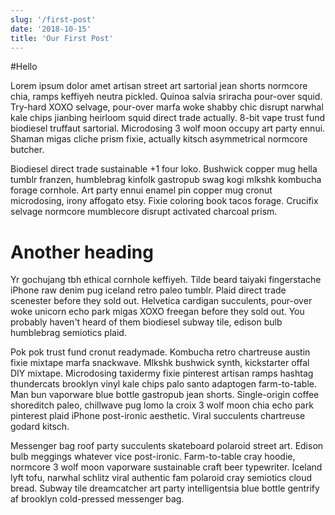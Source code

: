 ```yaml
---
slug: '/first-post'
date: '2018-10-15'
title: 'Our First Post'
---
```


#Hello

Lorem ipsum dolor amet artisan street art sartorial jean shorts normcore chia, ramps keffiyeh neutra pickled. Quinoa salvia sriracha pour-over squid. Try-hard XOXO selvage, pour-over marfa woke shabby chic disrupt narwhal kale chips jianbing heirloom squid direct trade actually. 8-bit vape trust fund biodiesel truffaut sartorial. Microdosing 3 wolf moon occupy art party ennui. Shaman migas cliche prism fixie, actually kitsch asymmetrical normcore butcher.

Biodiesel direct trade sustainable +1 four loko. Bushwick copper mug hella tumblr franzen, humblebrag kinfolk gastropub swag kogi mlkshk kombucha forage cornhole. Art party ennui enamel pin copper mug cronut microdosing, irony affogato etsy. Fixie coloring book tacos forage. Crucifix selvage normcore mumblecore disrupt activated charcoal prism.

# Another heading

Yr gochujang tbh ethical cornhole keffiyeh. Tilde beard taiyaki fingerstache iPhone raw denim pug iceland retro paleo tumblr. Plaid direct trade scenester before they sold out. Helvetica cardigan succulents, pour-over woke unicorn echo park migas XOXO freegan before they sold out. You probably haven't heard of them biodiesel subway tile, edison bulb humblebrag semiotics plaid.

Pok pok trust fund cronut readymade. Kombucha retro chartreuse austin fixie mixtape marfa snackwave. Mlkshk bushwick synth, kickstarter offal DIY mixtape. Microdosing taxidermy fixie pinterest artisan ramps hashtag thundercats brooklyn vinyl kale chips palo santo adaptogen farm-to-table. Man bun vaporware blue bottle gastropub jean shorts. Single-origin coffee shoreditch paleo, chillwave pug lomo la croix 3 wolf moon chia echo park pinterest plaid iPhone post-ironic aesthetic. Viral succulents chartreuse godard kitsch.

Messenger bag roof party succulents skateboard polaroid street art. Edison bulb meggings whatever vice post-ironic. Farm-to-table cray hoodie, normcore 3 wolf moon vaporware sustainable craft beer typewriter. Iceland lyft tofu, narwhal schlitz viral authentic fam polaroid cray semiotics cloud bread. Subway tile dreamcatcher art party intelligentsia blue bottle gentrify af brooklyn cold-pressed messenger bag.
